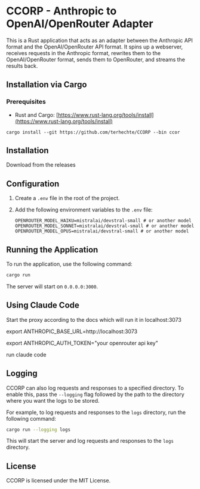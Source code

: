 # CCORP - Anthropic to OpenAI/OpenRouter Adapter

This is a Rust application that acts as an adapter between the Anthropic API format and the OpenAI/OpenRouter API format. It spins up a webserver, receives requests in the Anthropic format, rewrites them to the OpenAI/OpenRouter format, sends them to OpenRouter, and streams the results back.

## Installation via Cargo

### Prerequisites

- Rust and Cargo: [https://www.rust-lang.org/tools/install](https://www.rust-lang.org/tools/install)

```
cargo install --git https://github.com/terhechte/CCORP --bin ccor
```

## Installation

Download from the releases

## Configuration

1.  Create a `.env` file in the root of the project.
2.  Add the following environment variables to the `.env` file:

    ```
    OPENROUTER_MODEL_HAIKU=mistralai/devstral-small # or another model
    OPENROUTER_MODEL_SONNET=mistralai/devstral-small # or another model
    OPENROUTER_MODEL_OPUS=mistralai/devstral-small # or another model
    ```

## Running the Application

To run the application, use the following command:

```bash
cargo run
```

The server will start on `0.0.0.0:3000`.

## Using Claude Code

Start the proxy according to the docs which will run it in localhost:3073

export ANTHROPIC_BASE_URL=http://localhost:3073

export ANTHROPIC_AUTH_TOKEN="your openrouter api key"

run claude code

## Logging

CCORP can also log requests and responses to a specified directory. To enable this, pass the `--logging` flag followed by the path to the directory where you want the logs to be stored.

For example, to log requests and responses to the `logs` directory, run the following command:

```bash
cargo run --logging logs
```

This will start the server and log requests and responses to the `logs` directory.

## License

CCORP is licensed under the MIT License.
